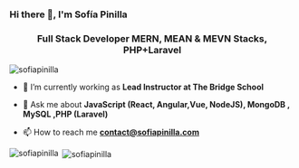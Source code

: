 ### Hi there 👋, I'm Sofía Pinilla

<h3 align="center">Full Stack Developer MERN, MEAN & MEVN Stacks, PHP+Laravel</h3>
<p align="left"> <img src="https://komarev.com/ghpvc/?username=sofiapinilla" alt="sofiapinilla" /> </p>

- 🔭 I’m currently working as **Lead Instructor at The Bridge School**

- 💬 Ask me about **JavaScript (React, Angular,Vue, NodeJS), MongoDB , MySQL ,PHP (Laravel)**

- 📫 How to reach me **contact@sofiapinilla.com**

<p align="left">
<img align="left" src="https://github-readme-stats.vercel.app/api/top-langs/?username=sofiapinilla&layout=compact&hide=html" alt="sofiapinilla" />
</p>

<p>
  &nbsp;<img align="center" src="https://github-readme-stats.vercel.app/api?username=sofiapinilla&show_icons=true" alt="sofiapinilla" />
</p>
